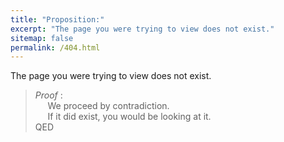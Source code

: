 ```yaml
---
title: "Proposition:"
excerpt: "The page you were trying to view does not exist."
sitemap: false
permalink: /404.html
---
```


The page you were trying to view does not exist.

> _Proof_ :<br />
> &nbsp;&nbsp;&nbsp;&nbsp; We proceed by contradiction. <br />
> &nbsp;&nbsp;&nbsp;&nbsp; If it did exist, you would be looking at it. <br />
> QED
